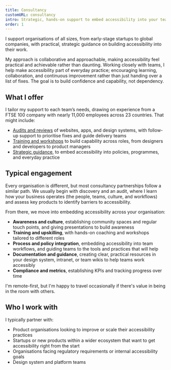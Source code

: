 ```yaml
---
title: Consultancy
customURL: consultancy
intro: Strategic, hands-on support to embed accessibility into your teams, products, and processes; and make it a lasting part of how you work.
order: 1
---
```


I support organisations of all sizes, from early-stage startups to global companies, with practical, strategic guidance on building accessibility into their work.

My approach is collaborative and approachable, making accessibility feel practical and achievable rather than daunting. Working closely with teams, I help make accessibility part of everyday practice; encouraging learning, collaboration, and continuous improvement rather than just handing over a list of fixes. The goal is to build confidence and capability, not dependency.


## What I offer

I tailor my support to each team’s needs, drawing on experience from a FTSE 100 company with nearly 11,000 employees across 23 countries. That might include:

- [Audits and reviews](/services/audits) of websites, apps, and design systems, with follow-up support to prioritise fixes and guide delivery teams
- [Training and workshops](/services/training) to build capability across roles, from designers and developers to product managers
- [Strategic guidance](/services/strategy), to embed accessibility into policies, programmes, and everyday practice


## Typical engagement

Every organisation is different, but most consultancy partnerships follow a similar path. We usually begin with discovery and an audit, where I learn how your business operates (the people, teams, culture, and workflows) and assess key products to identify barriers to accessibility.

From there, we move into embedding accessibility across your organisation:

- <b>Awareness and culture</b>, establishing community spaces and regular touch points, and giving presentations to build awareness
- <b>Training and upskilling</b>, with hands-on coaching and workshops tailored to different roles
- <b>Process and policy integration</b>, embedding accessibility into team workflows, and guiding teams to the tools and practices that will help
- <b>Documentation and guidance</b>, creating clear, practical resources in your design system, intranet, or team wikis to help teams work accessibly
- <b>Compliance and metrics</b>, establishing KPIs and tracking progress over time

I'm remote-first, but I'm happy to travel occasionally if there's value in being in the room with others.


## Who I work with

I typically partner with:

- Product organisations looking to improve or scale their accessibility practices
- Startups or new products within a wider ecosystem that want to get accessibility right from the start
- Organisations facing regulatory requirements or internal accessibility goals
- Design system and platform teams
